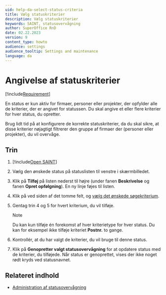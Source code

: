 ```yaml
---
uid: help-da-select-status-criteria
title: Vælg statuskriterier
description: Vælg statuskriterier
keywords: SAINT, statusovervågning
author: SuperOffice RnD
date: 02.22.2023
version: 9
content_type: howto
audience: settings
audience_tooltip: Settings and maintenance
language: da
---
```


# Angivelse af statuskriterier

[!include[Requirement](../includes/note-saint-req.md)]

En status er kun aktiv for firmaer, personer eller projekter, der opfylder alle de kriterier, der er angivet for statussen. Du skal angive et eller flere kriterier for hver status, du opretter.

Brug lidt tid på at konfigurere de korrekte statuskriterier, da du skal sikre, at disse kriterier nøjagtigt filtrerer den gruppe af firmaer der (personer eller projekter), du vil overvåge.

## Trin

1. [!include[Open SAINT](includes/open-saint-select-tab.md)]

1. Vælg den ønskede status på statuslisten til venstre i skærmbilledet.

1. Klik på **Tilføj** på listen nederst til højre (under fanen **Beskrivelse** og fanen **Opret opfølgning**). En ny linje føjes til listen.

1. Klik på <i class="ph ph-caret-down" aria-label="Chevron"></i> ved siden af det tomme felt, og [vælg det ønskede søgekriterium][1].

1. Gentag trin 4 og 5 for hvert kriterium, du vil tilføje.

    > [!NOTE]
    > Du kan kun tilføje én forekomst af hver kriterietype for hver status. Du kan for eksempel ikke tilføje kriteriet **Postnr.** to gange.

1. Kontrollér, at du har valgt de kriterier, du vil bruge til denne status.

1. Klik på <i class="ph ph-arrow-circle-right" aria-hidden="true"></i> **Genopretter valgt statusovervågning** for at opdatere status med de kriterier, du tilføjede. Når status er genoprettet, vises der ikke noget rødt kryds ved statusnavnet.

## Relateret indhold

* [Administration af statusovervågning][2]

<!-- Referenced links -->
[1]: ../../search-options/learn/search-criteria.md
[2]: manage-status-monitors.md

